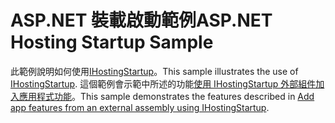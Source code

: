 # <a name="aspnet-hosting-startup-sample"></a><span data-ttu-id="9ab92-101">ASP.NET 裝載啟動範例</span><span class="sxs-lookup"><span data-stu-id="9ab92-101">ASP.NET Hosting Startup Sample</span></span>

<span data-ttu-id="9ab92-102">此範例說明如何使用[IHostingStartup](https://docs.microsoft.com/dotnet/api/microsoft.aspnetcore.hosting.ihostingstartup)。</span><span class="sxs-lookup"><span data-stu-id="9ab92-102">This sample illustrates the use of [IHostingStartup](https://docs.microsoft.com/dotnet/api/microsoft.aspnetcore.hosting.ihostingstartup).</span></span> <span data-ttu-id="9ab92-103">這個範例會示範中所述的功能[使用 IHostingStartup 外部組件加入應用程式功能](https://docs.microsoft.com/aspnet/core/host-and-deploy/ihostingstartup)。</span><span class="sxs-lookup"><span data-stu-id="9ab92-103">This sample demonstrates the features described in [Add app features from an external assembly using IHostingStartup](https://docs.microsoft.com/aspnet/core/host-and-deploy/ihostingstartup).</span></span>
